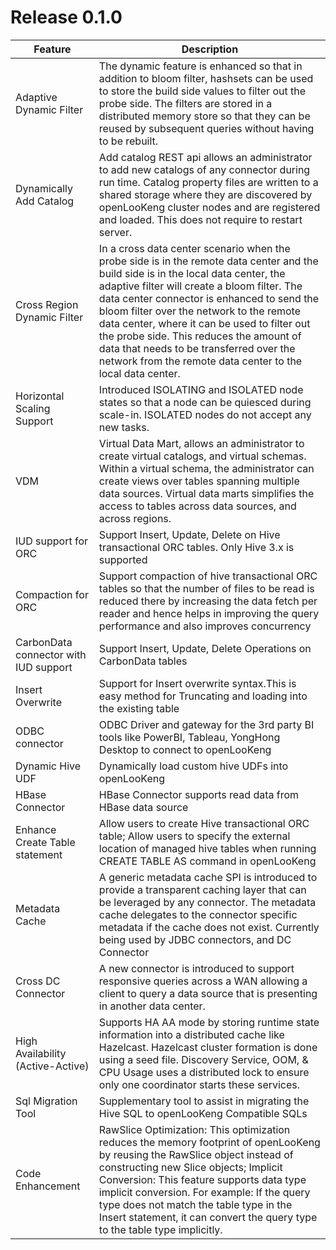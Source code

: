 
# Release 0.1.0

| Feature                                      | Description                                                  |
| -------------------------------------------- | ------------------------------------------------------------ |
| Adaptive Dynamic Filter                      | The dynamic feature is enhanced so that in addition to bloom filter, hashsets can be used to store the build side values to filter out the probe side. The filters are stored in a distributed memory store so that they can be reused by subsequent queries without having to be rebuilt. |
| Dynamically Add Catalog                      | Add catalog REST api allows an administrator to add new catalogs of any connector during run time. Catalog property files are written to a shared storage where they are discovered by openLooKeng cluster nodes and are registered and loaded. This does not require to restart server.|
| Cross Region Dynamic Filter                  | In a cross data center scenario when the probe side is in the remote data center and the build side is in the local data center, the adaptive filter will create a bloom filter. The data center connector is enhanced to send the bloom filter over the network to the remote data center, where it can be used to filter out the probe side. This reduces the amount of data that needs to be transferred over the network from the remote data center to the local data center. |
| Horizontal Scaling Support                   | Introduced ISOLATING and ISOLATED node states so that a node can be quiesced during scale-in. ISOLATED nodes do not accept any new tasks. |
| VDM                                          | Virtual Data Mart, allows an administrator to create virtual catalogs, and virtual schemas. Within a virtual schema, the administrator can create views over tables spanning multiple data sources. Virtual data marts simplifies the access to tables across data sources, and across regions. |
| IUD support for ORC                          | Support Insert, Update, Delete on Hive transactional ORC tables. Only Hive 3.x is supported |
| Compaction for ORC                           | Support compaction of hive transactional ORC tables so that the number of files to be read is reduced there by increasing the data fetch per reader and hence helps in improving the query performance and also improves concurrency |
| CarbonData connector with IUD support        | Support Insert, Update, Delete Operations on CarbonData tables |
| Insert Overwrite                             | Support for Insert overwrite syntax.This is easy method for Truncating and loading into the existing table |
| ODBC connector                               | ODBC Driver and gateway for the 3rd party BI tools like PowerBI, Tableau, YongHong Desktop  to connect to openLooKeng |
| Dynamic Hive UDF                             | Dynamically load custom hive UDFs into openLooKeng                  |
| HBase Connector                              | HBase Connector supports read data from HBase data source                                             |
| Enhance Create Table statement               | Allow users to create Hive transactional ORC table; Allow users to specify the external location of managed hive tables when running CREATE TABLE AS command in openLooKeng |
| Metadata Cache                               | A generic metadata cache SPI is introduced to provide a transparent caching layer that can be leveraged by any connector. The metadata cache delegates to the connector specific metadata if the cache does not exist. Currently being used by JDBC connectors, and DC Connector |
| Cross DC Connector                           | A new connector is introduced to support responsive queries across a WAN allowing a client to query a data source that is presenting in another data center. |
| High Availability (Active-Active)            | Supports HA AA mode by storing runtime state information into a distributed cache like Hazelcast. Hazelcast cluster formation is done using a seed file. Discovery Service, OOM, & CPU Usage uses a distributed lock to ensure only one coordinator starts these services. |
| Sql Migration Tool                           | Supplementary tool to assist in migrating the Hive SQL to openLooKeng Compatible SQLs |
| Code Enhancement                             | RawSlice Optimization: This optimization reduces the memory footprint of openLooKeng by reusing the RawSlice object instead of constructing new Slice objects; Implicit Conversion: This feature supports data type implicit conversion. For example: If the query type does not match the table type in the Insert statement, it can convert the query type to the table type implicitly.|
